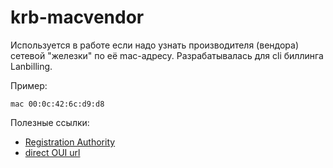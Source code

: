 # krb-macvendor
Используется в работе если надо узнать производителя (вендора) сетевой "железки" по её mac-адресу. Разрабатывалась для cli биллинга Lanbilling.

Пример:

`mac 00:0c:42:6c:d9:d8 `

Полезные ссылки:

- [Registration Authority](https://standards.ieee.org/content/ieee-standards/en/products-services/regauth/index.html)
- [direct OUI url]( http://standards-oui.ieee.org/oui/oui.csv)
